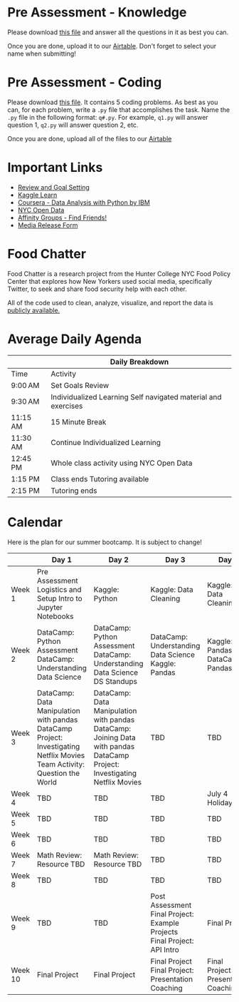 # Pre Assessment - Knowledge

Please download [this file](https://github.com/jonathan-chin/mec-cs/raw/main/2024-summer/preassessment_knowledge.docx) and answer all the questions in it as best you can.

Once you are done, upload it to our [Airtable](https://airtable.com/appudInR1oW4SZ2yy/shrUYo7AuCtdIK0VP). Don't forget to select your name when submitting!

# Pre Assessment - Coding

Please download [this file](https://github.com/jonathan-chin/mec-cs/blob/main/2024-summer/preassessment_coding.pdf). It contains 5 coding problems. As best as you can, for each problem, write a `.py` file that accomplishes the task. Name the `.py` file in the following format: `q#.py`. For example, `q1.py` will answer question 1, `q2.py` will answer question 2, etc.

Once you are done, upload all of the files to our [Airtable](https://airtable.com/appudInR1oW4SZ2yy/shrDgCDdULdC9MuMt)

# Important Links

- [Review and Goal Setting](https://t.ly/9KsMb)
- [Kaggle Learn](https://www.kaggle.com/learn)
- [Coursera - Data Analysis with Python by IBM](https://www.coursera.org/learn/data-analysis-with-python)
- [NYC Open Data](https://opendata.cityofnewyork.us)
- [Affinity Groups - Find Friends!](https://docs.google.com/presentation/d/19tlQfUSUQ00JCVVDizFvu-R7gfXVCtiWnc3y4xJMPd8/edit?usp=sharing)
- [Media Release Form](https://survey.alchemer.com/s3/5988425/Media-Release-Form)


# Food Chatter

Food Chatter is a research project from the Hunter College NYC Food Policy Center that explores how New Yorkers used social media, specifically Twitter, to seek and share food security help with each other.

All of the code used to clean, analyze, visualize, and report the data is [publicly available.](https://github.com/jonathan-chin/food-chatter-code)

# Average Daily Agenda

|          | Daily Breakdown                                               |
|----------|---------------------------------------------------------------|
| Time     | Activity                                                      |
| 9:00 AM  | Set Goals Review                                              |
| 9:30 AM  | Individualized Learning Self navigated material and exercises |
| 11:15 AM | 15 Minute Break                                               |
| 11:30 AM | Continue Individualized Learning                              |
| 12:45 PM | Whole class activity using NYC Open Data                      |
| 1:15 PM  | Class ends Tutoring available                                 |
| 2:15 PM  | Tutoring ends                                                 |


# Calendar

Here is the plan for our summer bootcamp. It is subject to change!

|        | Day 1                                                                 | Day 2                                                                 | Day 3                                                                | Day 4                        |
|--------|----------------------------------------------------------------------|----------------------------------------------------------------------|----------------------------------------------------------------------|-----------------------------|
| Week 1 | Pre Assessment Logistics and Setup Intro to Jupyter Notebooks        | Kaggle: Python                                                        | Kaggle: Data Cleaning                                                | Kaggle: Data Cleaning       |
| Week 2 | DataCamp: Python Assessment<br>DataCamp: Understanding Data Science | DataCamp: Python Assessment<br>DataCamp: Understanding Data Science<br>DS Standups | DataCamp: Understanding Data Science<br>Kaggle: Pandas             | Kaggle: Pandas<br>DataCamp: Pandas |
| Week 3 | DataCamp: Data Manipulation with pandas<br>DataCamp Project: Investigating Netflix Movies<br>Team Activity: Question the World | DataCamp: Data Manipulation with pandas<br>DataCamp: Joining Data with pandas<br>DataCamp Project: Investigating Netflix Movies | TBD  | TBD  |
| Week 4 | TBD                                                                  | TBD                                                                  | TBD                                                                  | July 4 Holiday              |
| Week 5 | TBD                                                                  | TBD                                                                  | TBD                                                                  | TBD                         |
| Week 6 | TBD                                                                  | TBD                                                                  | TBD                                                                  | TBD                         |
| Week 7 | Math Review: Resource TBD                                            | Math Review: Resource TBD                                            | TBD                                                                  | TBD                         |
| Week 8 | TBD                                                                  | TBD                                                                  | TBD                                                                  | TBD                         |
| Week 9 | TBD                                                                  | TBD                                                                  | Post Assessment<br>Final Project: Example Projects<br>Final Project: API Intro | Final Project               |
| Week 10| Final Project                                                        | Final Project                                                        | Final Project<br>Final Project: Presentation Coaching                | Final Project: Presentation Coaching |
